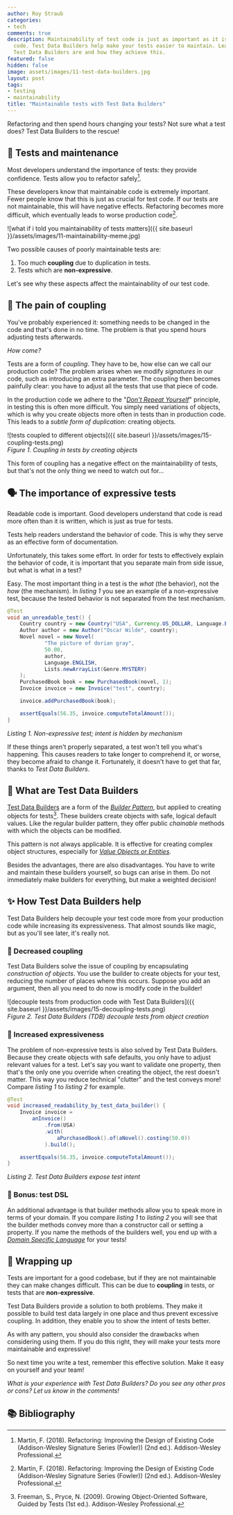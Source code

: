 ```yaml
---
author: Roy Straub
categories:
- tech
comments: true
description: Maintainability of test code is just as important as it is for production
  code. Test Data Builders help make your tests easier to maintain. Learn about what
  Test Data Builders are and how they achieve this.
featured: false
hidden: false
image: assets/images/11-test-data-builders.jpg
layout: post
tags:
- testing
- maintainability
title: "Maintainable tests with Test Data Builders"
---
```


Refactoring and then spend hours changing your tests? Not sure what a test does? Test Data Builders to the rescue!

## 🧪 Tests and maintenance

Most developers understand the importance of tests: they provide confidence. Tests allow you to refactor safely[^refactoring].

These developers know that maintainable code is extremely important. Fewer people know that this is just as crucial for test code. If our tests are not maintainable, this will have negative effects. Refactoring becomes more difficult, which eventually leads to worse production code[^refactoring].

![what if i told you maintainability of tests matters]({{ site.baseurl }}/assets/images/11-maintainability-meme.jpg)

Two possible causes of poorly maintainable tests are:

1. Too much **coupling** due to duplication in tests.
1. Tests which are **non-expressive**.

Let's see why these aspects affect the maintainability of our test code.

## 🔗 The pain of coupling

You've probably experienced it: something needs to be changed in the code and that's done in no time. The problem is that you spend hours adjusting tests afterwards.

_How come?_

Tests are a form of _coupling_. They have to be, how else can we call our production code? The problem arises when we modify _signatures_ in our code, such as introducing an extra parameter.
The coupling then becomes painfully clear: you have to adjust all the tests that use that piece of code.

In the production code we adhere to the "[_Don't Repeat Yourself_](https://en.wikipedia.org/wiki/Don%27t_repeat_yourself)" principle, in testing this is often more difficult. You simply need variations of objects, which is why you create objects more often in tests than in production code. This leads to a _subtle form of duplication_: creating objects.

![tests coupled to different objects]({{ site.baseurl }}/assets/images/15-coupling-tests.png)  
_Figure 1. Coupling in tests by creating objects_

This form of coupling has a negative effect on the maintainability of tests, but that's not the only thing we need to watch out for...

## 🗣️ The importance of expressive tests 

Readable code is important. Good developers understand that code is read more often than it is written, which is just as true for tests.

Tests help readers understand the behavior of code. This is why they serve as an effective form of documentation.

Unfortunately, this takes some effort. In order for tests to effectively explain the behavior of code, it is important that you separate main from side issue, but what is what in a test?

Easy. The most important thing in a test is the _what_ (the behavior), not the _how_ (the mechanism). In _listing 1_ you see an example of a non-expressive test, because the tested behavior is not separated from the test mechanism.

```java
@Test
void an_unreadable_test() {
    Country country = new Country("USA", Currency.US_DOLLAR, Language.ENGLISH);
    Author author = new Author("Oscar Wilde", country);
    Novel novel = new Novel(
            "The picture of dorian gray",
            50.00,
            author,
            Language.ENGLISH,
            Lists.newArrayList(Genre.MYSTERY)
    );
    PurchasedBook book = new PurchasedBook(novel, 1);
    Invoice invoice = new Invoice("test", country);

    invoice.addPurchasedBook(book);

    assertEquals(56.35, invoice.computeTotalAmount());
}
```

_Listing 1. Non-expressive test; intent is hidden by mechanism_

If these things aren't properly separated, a test won't tell you what's happening. This causes readers to take longer to comprehend it, or worse, they become afraid to change it.
Fortunately, it doesn't have to get that far, thanks to _Test Data Builders_.

## 👷 What are Test Data Builders 

[Test Data Builders](http://natpryce.com/articles/000714.html) are a form of the _[Builder Pattern](https://en.wikipedia.org/wiki/Builder_pattern)_, but applied to creating objects for tests[^goosgt]. These builders create objects with safe, logical default values. Like the regular builder pattern, they offer public _chainable_ methods with which the objects can be modified.

This pattern is not always applicable. It is effective for creating complex object structures, especially for _[Value Objects or Entities](https://www.martinfowler.com/bliki/EvansClassification.html)_.

Besides the advantages, there are also disadvantages. You have to write and maintain these builders yourself, so bugs can arise in them. Do not immediately make builders for everything, but make a weighted decision!

## ✨ How Test Data Builders help

Test Data Builders help decouple your test code more from your production code while increasing its expressiveness. That almost sounds like magic, but as you'll see later, it's really not.

### 🎊 Decreased coupling

Test Data Builders solve the issue of coupling by encapsulating _construction of objects_. You use the builder to create objects for your test, reducing the number of places where this occurs.
Suppose you add an argument, then all you need to do now is modify code in the builder!

![decouple tests from production code with Test Data Builders]({{ site.baseurl }}/assets/images/15-decoupling-tests.png)  
_Figure 2. Test Data Builders (TDB) decouple tests from object creation_

### 🎉 Increased expressiveness

The problem of non-expressive tests is also solved by Test Data Builders. Because they create objects with safe defaults, you only have to adjust relevant values for a test. Let's say you want to validate one property, then that's the only one you override when creating the object, the rest doesn't matter. This way you reduce technical "clutter" and the test conveys more!
Compare _listing 1_ to _listing 2_ for example.

```java
@Test
void increased_readability_by_test_data_builder() {
    Invoice invoice =
        anInvoice()
            .from(USA)
            .with(
                aPurchasedBook().of(aNovel().costing(50.0))
            ).build();

    assertEquals(56.35, invoice.computeTotalAmount());
}
```

_Listing 2. Test Data Builders expose test intent_

### 🎁 Bonus: test DSL

An additional advantage is that builder methods allow you to speak more in terms of your domain. If you compare _listing 1_ to _listing 2_ you will see that the builder methods convey more than a constructor call or setting a property. If you name the methods of the builders well, you end up with a _[Domain Specific Language](https://www.martinfowler.com/bliki/DomainSpecificLanguage.html)_ for your tests!

## 📝 Wrapping up

Tests are important for a good codebase, but if they are not maintainable they can make changes difficult. This can be due to **coupling** in tests, or tests that are **non-expressive**.

Test Data Builders provide a solution to both problems. They make it possible to build test data largely in one place and thus prevent excessive coupling. In addition, they enable you to show the intent of tests better.

As with any pattern, you should also consider the drawbacks when considering using them. If you do this right, they will make your tests more maintainable and expressive!

So next time you write a test, remember this effective solution. Make it easy on yourself and your team!

_What is your experience with Test Data Builders? Do you see any other pros or cons? Let us know in the comments!_

## 📚 Bibliography

[^goosgt]: Freeman, S., Pryce, N. (2009). Growing Object-Oriented Software, Guided by Tests (1st ed.). Addison-Wesley Professional.
[^refactoring]: Martin, F. (2018). Refactoring: Improving the Design of Existing Code (Addison-Wesley Signature Series (Fowler)) (2nd ed.). Addison-Wesley Professional.